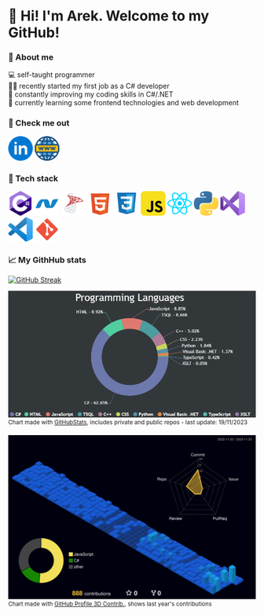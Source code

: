 # 👋 Hi! I'm Arek. Welcome to my GitHub!

### 🌌 About me

💻 self-taught programmer\
🕵️‍♂️ recently started my first job as a C# developer\
🧠 constantly improving my coding skills in C#/.NET\
🔬 currently learning some frontend technologies and web development

### 🔭 Check me out

<a href="https://www.linkedin.com/in/arekjg/" target="_blank"><img src="./img/i-li.svg" height="50" alt="linkedin"/></a>
<a href="https://arekjg.github.io/" target="_blank"><img src="./img/i-www.svg" height="50" alt="www"/></a>

### 🎯 Tech stack

<div>
<img src="./img/i-cs.svg" height="50" alt="cs"/>
<img src="./img/i-dotnet.svg" height="50" alt="dotnet"/>
<img src="./img/i-mssql.svg" height="50" alt="mssql"/>
<img src="./img/i-html.svg" height="50" alt="html"/>
<img src="./img/i-css.svg" height="50" alt="css"/>
<img src="./img/i-js.svg" height="50" alt="js"/>
<img src="./img/i-react.svg" height="50" alt="react"/>
<img src="./img/i-python.svg" height="50" alt="python"/>
<img src="./img/i-vs.svg" height="50" alt="vs"/>
<img src="./img/i-vscode.svg" height="50" alt="vscode"/>
<img src="./img/i-git.svg" height="50" alt="git"/>
</div>

### 📈 My GithHub stats

[![GitHub Streak](https://streak-stats.demolab.com?user=arekjg&theme=dark&border_radius=5)](<[#](https://git.io/streak-stats)>)

![Programmin Languages](/img/LanguagesChart.png)\
<sup>Chart made with [GitHubStats](https://github.com/arekjg/github-stats-ui), includes private and public repos - last update: 19/11/2023</sup>

<!--
[![Top Langs](https://github-readme-stats.vercel.app/api/top-langs/?username=arekjg&theme=dark&layout=compact&langs_count=10)]([#](https://github.com/anuraghazra/github-readme-stats))
 -->

![](./profile-3d-contrib/profile-night-view.svg)
<sup>Chart made with [GitHub Profile 3D Contrib.](https://github.com/yoshi389111/github-profile-3d-contrib), shows last year's contributions</sup>
